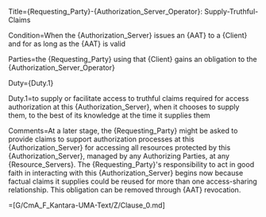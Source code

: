 Title={Requesting_Party}-{Authorization_Server_Operator}: Supply-Truthful-Claims

Condition=When the {Authorization_Server} issues an {AAT} to a {Client} and for as long as the {AAT} is valid

Parties=the {Requesting_Party} using that {Client} gains an obligation to the {Authorization_Server_Operator}

Duty={Duty.1}

Duty.1=to supply or facilitate access to truthful claims required for access authorization at this {Authorization_Server}, when it chooses to supply them, to the best of its knowledge at the time it supplies them

Comments=At a later stage, the {Requesting_Party} might be asked to provide claims to support authorization processes at this {Authorization_Server} for accessing all resources protected by this {Authorization_Server}, managed by any Authorizing Parties, at any {Resource_Servers}. The {Requesting_Party}'s responsibility to act in good faith in interacting with this {Authorization_Server} begins now because factual claims it supplies could be reused for more than one access-sharing relationship. This obligation can be removed through {AAT} revocation.

=[G/CmA_F_Kantara-UMA-Text/Z/Clause_0.md]
